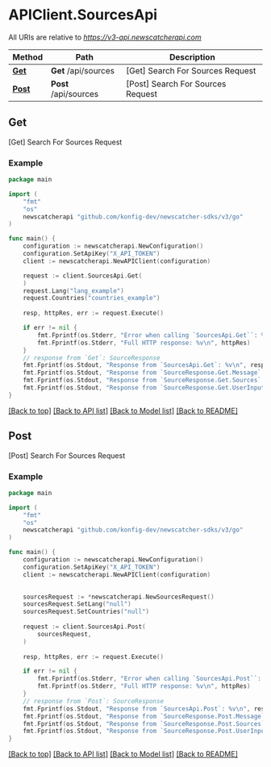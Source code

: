 # APIClient.SourcesApi

All URIs are relative to *https://v3-api.newscatcherapi.com*

Method | Path | Description
------------- | ------------- | -------------
[**Get**](SourcesApi.md#Get) | **Get** /api/sources | [Get] Search For Sources Request
[**Post**](SourcesApi.md#Post) | **Post** /api/sources | [Post] Search For Sources Request



## Get

[Get] Search For Sources Request



### Example

```go
package main

import (
    "fmt"
    "os"
    newscatcherapi "github.com/konfig-dev/newscatcher-sdks/v3/go"
)

func main() {
    configuration := newscatcherapi.NewConfiguration()
    configuration.SetApiKey("X_API_TOKEN")
    client := newscatcherapi.NewAPIClient(configuration)

    request := client.SourcesApi.Get(
    )
    request.Lang("lang_example")
    request.Countries("countries_example")
    
    resp, httpRes, err := request.Execute()

    if err != nil {
        fmt.Fprintf(os.Stderr, "Error when calling `SourcesApi.Get``: %v\n", err)
        fmt.Fprintf(os.Stderr, "Full HTTP response: %v\n", httpRes)
    }
    // response from `Get`: SourceResponse
    fmt.Fprintf(os.Stdout, "Response from `SourcesApi.Get`: %v\n", resp)
    fmt.Fprintf(os.Stdout, "Response from `SourceResponse.Get.Message`: %v\n", resp.Message)
    fmt.Fprintf(os.Stdout, "Response from `SourceResponse.Get.Sources`: %v\n", resp.Sources)
    fmt.Fprintf(os.Stdout, "Response from `SourceResponse.Get.UserInput`: %v\n", resp.UserInput)
}
```

[[Back to top]](#) [[Back to API list]](../README.md#documentation-for-api-endpoints)
[[Back to Model list]](../README.md#documentation-for-models)
[[Back to README]](../README.md)


## Post

[Post] Search For Sources Request



### Example

```go
package main

import (
    "fmt"
    "os"
    newscatcherapi "github.com/konfig-dev/newscatcher-sdks/v3/go"
)

func main() {
    configuration := newscatcherapi.NewConfiguration()
    configuration.SetApiKey("X_API_TOKEN")
    client := newscatcherapi.NewAPIClient(configuration)

    
    sourcesRequest := *newscatcherapi.NewSourcesRequest()
    sourcesRequest.SetLang("null")
    sourcesRequest.SetCountries("null")
    
    request := client.SourcesApi.Post(
        sourcesRequest,
    )
    
    resp, httpRes, err := request.Execute()

    if err != nil {
        fmt.Fprintf(os.Stderr, "Error when calling `SourcesApi.Post``: %v\n", err)
        fmt.Fprintf(os.Stderr, "Full HTTP response: %v\n", httpRes)
    }
    // response from `Post`: SourceResponse
    fmt.Fprintf(os.Stdout, "Response from `SourcesApi.Post`: %v\n", resp)
    fmt.Fprintf(os.Stdout, "Response from `SourceResponse.Post.Message`: %v\n", resp.Message)
    fmt.Fprintf(os.Stdout, "Response from `SourceResponse.Post.Sources`: %v\n", resp.Sources)
    fmt.Fprintf(os.Stdout, "Response from `SourceResponse.Post.UserInput`: %v\n", resp.UserInput)
}
```

[[Back to top]](#) [[Back to API list]](../README.md#documentation-for-api-endpoints)
[[Back to Model list]](../README.md#documentation-for-models)
[[Back to README]](../README.md)

